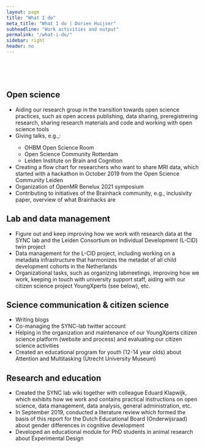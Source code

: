 ```yaml
---
layout: page
title: "What I do"
meta_title: "What I do | Dorien Huijser"
subheadline: "Work activities and output"
permalink: "/what-i-do/"
sidebar: right
header: no
---
```



<html>

  <head>
        <meta name="viewport" content="width-device-width, initial-scale=1">

        <style>

​      img{border-radius: 50%;}

​    </style>

  </head>

<body>

<div data-content>

<h2 id="openscience">Open science</h2>

<ul>
    <li>Aiding our research group in the transition towards open science practices, such as open access publishing, data sharing, preregistrering research, sharing research materials and code and working with open science tools</li>  
    <li>Giving talks, e.g.,:</li>
    <ul>
        <li>OHBM Open Science Room</li>
        <li>Open Science Community Rotterdam</li>
        <li>Leiden Institute on Brain and Cognition</li>
    </ul>
    <li>Creating a flow chart for researchers who want to share MRI data, which started with a hackathon in October 2019 from the Open Science Community Leiden</li>
    <li>Organization of OpenMR Benelux 2021 symposium</li>
    <li>Contributing to initiatives of the Brainhack community, e.g., inclusivity paper, overview of what Brainhacks are</li>
</ul>




<h2 id="labdatamanagement">Lab and data management</h2>

<ul>
    <li>Figure out and keep improving how we work with research data at the SYNC lab and the Leiden Consortium on Individual Development (L-CID) twin project</li>
    <li>Data management for the L-CID project, including working on a metadata infrastructure that harmonizes the metadat of all child development cohorts in the Netherlands</li>
    <li>Organizational tasks, such as organizing labmeetings, improving how we work, keeping in touch with university support staff, aiding with our citizen science project YoungXperts (see below), etc.</li>
</ul>


<h2 id="scicom">Science communication & citizen science</h2>

<ul>
    <li>Writing blogs</li>
    <li>Co-managing the SYNC-lab twitter account</li>
    <li>Helping in the organization and maintenance of our YoungXperts citizen science platform (website and process) and evaluating our citizen science activities</li>
    <li>Created an educational program for youth (12-14 year olds) about Attention and Multitasking (Utrecht University Museum)</li>
</ul>


<h2 id="research">Research and education</h2>

<ul>
    <li>Created the SYNC lab wiki together with colleague Eduard Klapwijk, which exhibits how we work and contains practical instructions on open science, data management, data analysis, general administration, etc. </li>
    <li>In September 2019, conducted a literature review which formed the basis of this report for the Dutch Educational Board (Onderwijsraad) about gender differences in cognitive development</li>
    <li>Developed an educational module for PhD students in animal research about Experimental Design</li>
</ul>
</div>

</body>  

</html>
